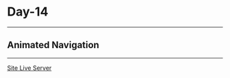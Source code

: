 # Day-14

---

## Animated Navigation

---

[Site Live Server](https://krantos-dev.github.io/Day-14---Animated-Navigation/)
